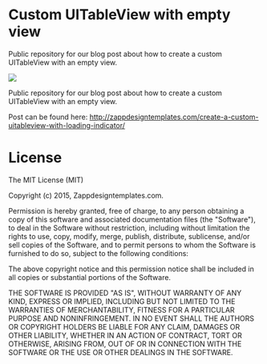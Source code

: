 # Custom UITableView with empty view
Public repository for our blog post about how to create a custom UITableView with an empty view.

<img src="http://zappdesigntemplates.com/wp-content/uploads/2015/07/loading-indicator-iOS-uitableview.gif"/>

Public repository for our blog post about how to create a custom UITableView with an empty view.

Post can be found here: http://zappdesigntemplates.com/create-a-custom-uitableview-with-loading-indicator/

# License

The MIT License (MIT)

Copyright (c) 2015, Zappdesigntemplates.com.

Permission is hereby granted, free of charge, to any person obtaining a copy
of this software and associated documentation files (the "Software"), to deal
in the Software without restriction, including without limitation the rights
to use, copy, modify, merge, publish, distribute, sublicense, and/or sell
copies of the Software, and to permit persons to whom the Software is
furnished to do so, subject to the following conditions:

The above copyright notice and this permission notice shall be included in
all copies or substantial portions of the Software.

THE SOFTWARE IS PROVIDED "AS IS", WITHOUT WARRANTY OF ANY KIND, EXPRESS OR
IMPLIED, INCLUDING BUT NOT LIMITED TO THE WARRANTIES OF MERCHANTABILITY,
FITNESS FOR A PARTICULAR PURPOSE AND NONINFRINGEMENT. IN NO EVENT SHALL THE
AUTHORS OR COPYRIGHT HOLDERS BE LIABLE FOR ANY CLAIM, DAMAGES OR OTHER
LIABILITY, WHETHER IN AN ACTION OF CONTRACT, TORT OR OTHERWISE, ARISING FROM,
OUT OF OR IN CONNECTION WITH THE SOFTWARE OR THE USE OR OTHER DEALINGS IN
THE SOFTWARE.
